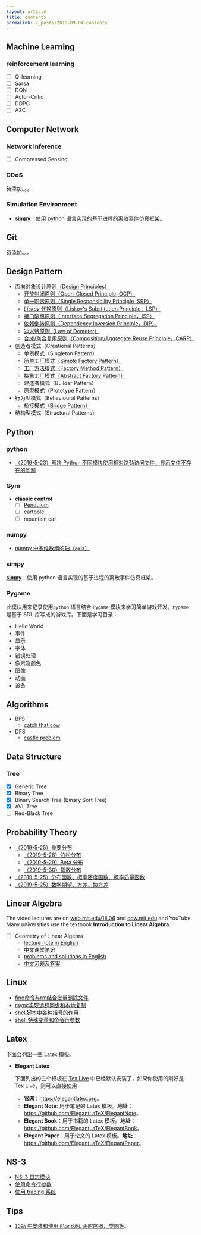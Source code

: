 ```yaml
---
layout: article
title: contents
permalink: /_posts/2019-09-04-contents
---
```


<!--more-->

## Machine Learning

### reinforcement learning

- [ ] Q-learning
- [ ] Sarsa
- [ ] DQN
- [ ] Actor-Critic
- [ ] DDPG
- [ ] A3C

## Computer Network

### Network Inference

- [ ] Compressed Sensing

### DDoS

待添加。。。

### Simulation Environment

- **[simpy](https://simpy.readthedocs.io/en/latest/)**：使用 python 语言实现的基于进程的离散事件仿真框架。

## Git

待添加。。。


## Design Pattern

- [面向对象设计原则（Design Principles）](./design-pattern/principles/01-面向对象设计原则.md)
  - [开放封闭原则（Open-Closed Principle, OCP）](./design-pattern/principles/02-开放封闭原则.md)
  - [单一职责原则（Single Responsibility Principle, SRP）](./design-pattern/principles/03-单一职责原则.md)
  - [$Liskov$ 代换原则（Liskov's Substitution Principle，LSP）](./design-pattern/principles/04-Liskov代换原则.md)
  - [接口隔离原则（Interface Segregation Principle，ISP）](./design-pattern/principles/05-接口隔离原则.md)
  - [依赖倒转原则（Dependency Inversion Principle，DIP）](./design-pattern/principles/06-依赖倒转原则.md)
  - [迪米特原则（Law of Demeter）](./design-pattern/principles/07-迪米特原则.md)
  - [合成/聚合复用原则（Composition/Aggregate Reuse Principle，CARP）](./design-pattern/principles/08-合成聚合复用原则.md)
- 创造者模式（Creational Patterns）
  - 单例模式（Singleton Pattern）
  - [简单工厂模式（Simple Factory Pattern）](./design-pattern/creational-pattern/02-简单工厂模式.md)
  - [工厂方法模式（Factory Method Pattern）](./design-pattern/creational-pattern/03-工厂方法模式.md)
  - [抽象工厂模式（Abstract Factory Pattern）](./design-pattern/creational-pattern/04-抽象工厂模式.md)
  - 建造者模式（Builder Pattern）
  - 原型模式（Prototype Pattern）
- 行为型模式（Behavioural Patterns）
  - [桥接模式（Bridge Pattern）]()
- 结构型模式（Structural Patterns）

## Python

### python
- [（2019-5-23）解决 Python 不同模块使用相对路劲访问文件，显示文件不存在的问题](./python/relative_path_problem.md)

### Gym

- **classic control**
  - [ ] [Pendulum](./machine_learning/gym/classic_control/pendulum.md)
  - [ ] cartpole
  - [ ] mountain car

### numpy

- [numpy 中多维数组的轴（axis）](./machine_learning/numpy/numpy_axis.md)

### simpy

**[simpy](https://simpy.readthedocs.io/en/latest/)**：使用 python 语言实现的基于进程的离散事件仿真框架。

### Pygame

此模块用来记录使用`python` 语言结合 `Pygame` 模块来学习简单游戏开发。`Pygame` 是基于 SDL 库写成的游戏库。下面是学习目录：

- Hello World
- 事件
- 显示
- 字体
- 错误处理
- 像素及颜色
- 图像
- 动画
- 设备

## Algorithms

- BFS
  - [catch that cow](./algorithms/BFS/catch_that_cow.md)
- DFS
  - [castle problem](./algorithms/DFS/castle_problem.md)


## Data Structure

### Tree

- [x] Generic Tree
- [x] Binary Tree
- [x] Binary Search Tree (Binary Sort Tree)
- [x] AVL Tree
- [ ] Red-Black Tree

## Probability Theory

- [（2019-5-25）重要分布](./probability_theory/distribution.md)
  - [（2019-5-28）泊松分布](./probability_theory/poisson_distribution.md)
  - [（2019-5-29）Beta 分布](./probability_theory/beta_distribution.md)
  - [（2019-5-30）指数分布](./probability_theory/exponential_distribution.md)
- [（2019-5-25）分布函数、概率密度函数、概率质量函数](./probability_theory/probability_function.md)
- [（2019-5-25）数学期望、方差、协方差](./probability_theory/digital_characteristic.md)

## Linear Algebra

The video lectures are on [web.mit.edu/18.06](http://web.mit.edu/18.06/www/) and [ocw.mit.edu](http://ocw.mit.edu/courses/mathematics/18-06sc-linear-algebra-fall-2011/) and YouTube. Many universities use the textbook **Introduction to Linear Algebra**.

- [ ] Geometry of Linear Algebra
  - [lecture note in English](./linear-algebra/01-geometry-of-linear-algebra/01-geometry-of-linear-algebra-en.pdf)
  - [中文课堂笔记](./linear-algebra/01-geometry-of-linear-algebra/01-geometry-of-linear-algebra-cn.pdf)
  - [problems and solutions in English](./linear-algebra/01-geometry-of-linear-algebra/01-problems-and-solutions-en.pdf)
  - [中文习题及答案]()

## Linux

- [find命令与rm结合批量删除文件](./linux/find_rm.md)
- [rsync实现远程同步和本地复制](./linux/rsync.md)
- [shell脚本中各种括号的作用](./linux/shell_brackets.md)
- [shell 特殊变量和命令行参数](./linux/shell_specialvariable_CL.md)

## Latex

下面会列出一些 Latex 模板。

- **Elegant Latex**

  下面列出的三个模板在 [Tex Live](https://tug.org/texlive/) 中已经默认安装了，如果你使用的刚好是 Tex Live，则可以直接使用

  - **官网**：<https://elegantlatex.org>。
  - **Elegant Note**: 用于笔记的 Latex 模板。**地址**：<https://github.com/ElegantLaTeX/ElegantNote>。
  - **Elegant Book**：用于书籍的 Latex 模板。**地址**：<https://github.com/ElegantLaTeX/ElegantBook>。
  - **Elegant Paper**：用于论文的 Latex 模板。**地址**：<https://github.com/ElegantLaTeX/ElegantPaper>。

## NS-3

- [NS-3 日志模块](./NS-3/NS-3_Logging_Module.md)
- [使用命令行参数](./NS-3/Using_Command_Line_Arguments.md)
- [使用 tracing 系统](./NS-3/Using_the_Tracing_System.md)

## Tips

- [`IDEA` 中安装和使用 `PlantUML` 画时序图、类图等](https://www.jianshu.com/p/a6bd7e3048ef)。